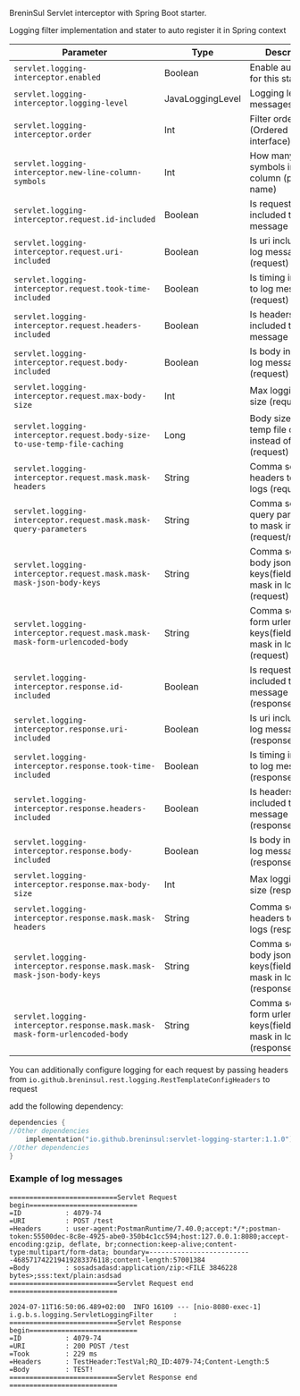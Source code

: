 
BreninSul Servlet interceptor with Spring Boot starter.

Logging filter implementation and stater to auto register it in Spring context




| Parameter                                                                  | Type             | Description                                                             |
|----------------------------------------------------------------------------|------------------|-------------------------------------------------------------------------|
| `servlet.logging-interceptor.enabled`                                      | Boolean          | Enable autoconfig for this starter                                      |
| `servlet.logging-interceptor.logging-level`                                | JavaLoggingLevel | Logging level of messages                                               |
| `servlet.logging-interceptor.order`                                        | Int              | Filter order (Ordered interface)                                        |
| `servlet.logging-interceptor.new-line-column-symbols`                      | Int              | How many symbols in first column (param name)                           |
| `servlet.logging-interceptor.request.id-included`                          | Boolean          | Is request id included to log message (request)                         |
| `servlet.logging-interceptor.request.uri-included`                         | Boolean          | Is uri included to log message (request)                                |
| `servlet.logging-interceptor.request.took-time-included`                   | Boolean          | Is timing included to log message (request)                             |
| `servlet.logging-interceptor.request.headers-included`                     | Boolean          | Is headers included to log message (request)                            |
| `servlet.logging-interceptor.request.body-included`                        | Boolean          | Is body included to log message (request)                               |
| `servlet.logging-interceptor.request.max-body-size`                        | Int              | Max logging body size   (request)                                       |
| `servlet.logging-interceptor.request.body-size-to-use-temp-file-caching`   | Long             | Body size to use temp file caching instead of memory (request)          |
| `servlet.logging-interceptor.request.mask.mask-headers`                    | String           | Comma separated headers to mask in logs (request)                       |
| `servlet.logging-interceptor.request.mask.mask-query-parameters`           | String           | Comma separated query parameters to mask in logs (request/response)     |
| `servlet.logging-interceptor.request.mask.mask-mask-json-body-keys`        | String           | Comma separated body json keys(fields) to mask in logs (request)        |
| `servlet.logging-interceptor.request.mask.mask-mask-form-urlencoded-body`  | String           | Comma separated form urlencoded keys(fields) to mask in logs (request)  |
| `servlet.logging-interceptor.response.id-included`                         | Boolean          | Is request id included to log message (response)                        |
| `servlet.logging-interceptor.response.uri-included`                        | Boolean          | Is uri included to log message (response)                               |
| `servlet.logging-interceptor.response.took-time-included`                  | Boolean          | Is timing included to log message (response)                            |
| `servlet.logging-interceptor.response.headers-included`                    | Boolean          | Is headers included to log message (response)                           |
| `servlet.logging-interceptor.response.body-included`                       | Boolean          | Is body included to log message (response)                              |
| `servlet.logging-interceptor.response.max-body-size`                       | Int              | Max logging body size   (response)                                      |
| `servlet.logging-interceptor.response.mask.mask-headers`                   | String           | Comma separated headers to mask in logs (response)                      |
| `servlet.logging-interceptor.response.mask.mask-mask-json-body-keys`       | String           | Comma separated body json keys(fields) to mask in logs (response)       |
| `servlet.logging-interceptor.response.mask.mask-mask-form-urlencoded-body` | String           | Comma separated form urlencoded keys(fields) to mask in logs (response) |


You can additionally configure logging for each request by passing headers from `io.github.breninsul.rest.logging.RestTemplateConfigHeaders` to request


add the following dependency:

````kotlin
dependencies {
//Other dependencies
    implementation("io.github.breninsul:servlet-logging-starter:1.1.0")
//Other dependencies
}

````
### Example of log messages

````
===========================Servlet Request begin===========================
=ID           : 4079-74
=URI          : POST /test
=Headers      : user-agent:PostmanRuntime/7.40.0;accept:*/*;postman-token:55500dec-8c8e-4925-abe0-350b4c1cc594;host:127.0.0.1:8080;accept-encoding:gzip, deflate, br;connection:keep-alive;content-type:multipart/form-data; boundary=--------------------------468571742219419283376118;content-length:57001384
=Body         : sosadsadasd:application/zip:<FILE 3846228 bytes>;sss:text/plain:asdsad
===========================Servlet Request end  ===========================

2024-07-11T16:50:06.489+02:00  INFO 16109 --- [nio-8080-exec-1] i.g.b.s.logging.ServletLoggingFilter     : 
===========================Servlet Response begin===========================
=ID           : 4079-74
=URI          : 200 POST /test
=Took         : 229 ms
=Headers      : TestHeader:TestVal;RQ_ID:4079-74;Content-Length:5
=Body         : TEST!
===========================Servlet Response end  ===========================
````



